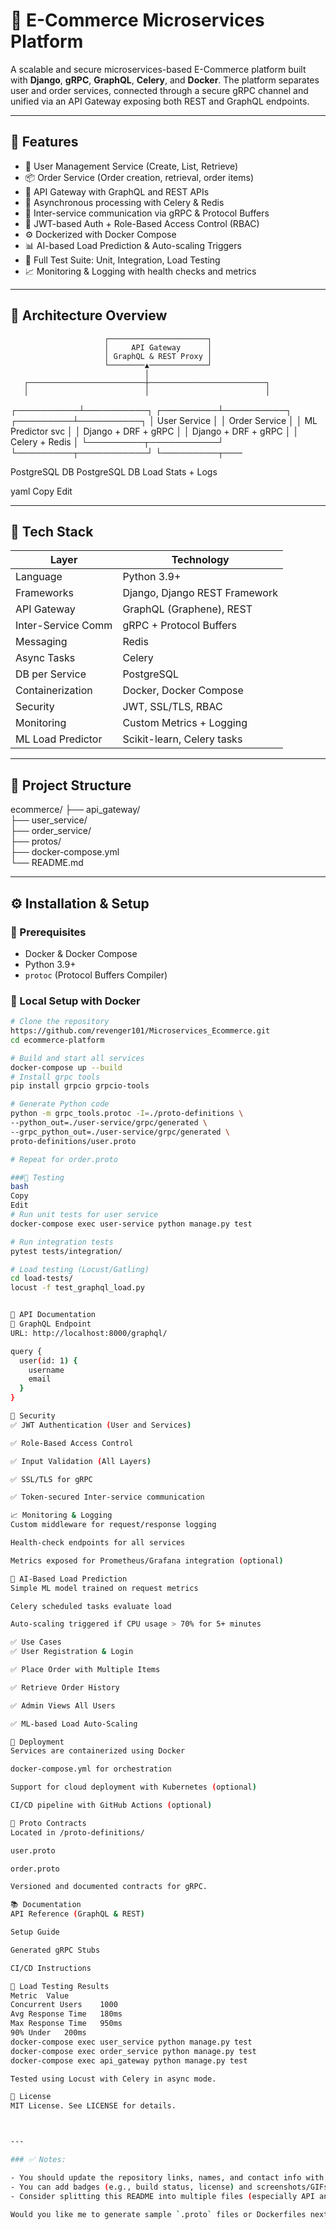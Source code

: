 # 🛒 E-Commerce Microservices Platform

A scalable and secure microservices-based E-Commerce platform built with **Django**, **gRPC**, **GraphQL**, **Celery**, and **Docker**. The platform separates user and order services, connected through a secure gRPC channel and unified via an API Gateway exposing both REST and GraphQL endpoints.

---

## 📌 Features

- 🧍 User Management Service (Create, List, Retrieve)
- 📦 Order Service (Order creation, retrieval, order items)
- 🔗 API Gateway with GraphQL and REST APIs
- 🔄 Asynchronous processing with Celery & Redis
- 📡 Inter-service communication via gRPC & Protocol Buffers
- 🔐 JWT-based Auth + Role-Based Access Control (RBAC)
- ⚙️ Dockerized with Docker Compose
- 📊 AI-based Load Prediction & Auto-scaling Triggers
- 🧪 Full Test Suite: Unit, Integration, Load Testing
- 📈 Monitoring & Logging with health checks and metrics

---

## 📐 Architecture Overview

                         ┌──────────────────────┐
                         │     API Gateway      │
                         │ GraphQL & REST Proxy │
                         └────────▲─────────────┘
                                  │
       ┌──────────────────────────┼──────────────────────────┐
       │                          │                          │
┌──────────┴──────────┐ ┌─────────┴──────────┐ ┌─────────┴──────────┐
│ User Service │ │ Order Service │ │ ML Predictor svc │
│ Django + DRF + gRPC │ │ Django + DRF + gRPC │ │ Celery + Redis │
└─────────┬───────────┘ └─────────┬───────────┘ └─────────┬───

PostgreSQL DB PostgreSQL DB Load Stats + Logs

yaml
Copy
Edit


---

## 🧰 Tech Stack

| Layer             | Technology                             |
|------------------|----------------------------------------|
| Language          | Python 3.9+                            |
| Frameworks        | Django, Django REST Framework          |
| API Gateway       | GraphQL (Graphene), REST               |
| Inter-Service Comm| gRPC + Protocol Buffers                |
| Messaging         | Redis                                  |
| Async Tasks       | Celery                                 |
| DB per Service    | PostgreSQL                             |
| Containerization  | Docker, Docker Compose                 |
| Security          | JWT, SSL/TLS, RBAC                     |
| Monitoring        | Custom Metrics + Logging               |
| ML Load Predictor | Scikit-learn, Celery tasks             |

---

## 📁 Project Structure

ecommerce/
├── api_gateway/          
├── user_service/         
├── order_service/       
├── protos/              
├── docker-compose.yml   
└── README.md


---

## ⚙️ Installation & Setup

### 🔧 Prerequisites

- Docker & Docker Compose
- Python 3.9+
- `protoc` (Protocol Buffers Compiler)

### 🐳 Local Setup with Docker

```bash
# Clone the repository
https://github.com/revenger101/Microservices_Ecommerce.git
cd ecommerce-platform

# Build and start all services
docker-compose up --build
# Install grpc tools
pip install grpcio grpcio-tools

# Generate Python code
python -m grpc_tools.protoc -I=./proto-definitions \
--python_out=./user-service/grpc/generated \
--grpc_python_out=./user-service/grpc/generated \
proto-definitions/user.proto

# Repeat for order.proto

###🧪 Testing
bash
Copy
Edit
# Run unit tests for user service
docker-compose exec user-service python manage.py test

# Run integration tests
pytest tests/integration/

# Load testing (Locust/Gatling)
cd load-tests/
locust -f test_graphql_load.py


🔌 API Documentation
📍 GraphQL Endpoint
URL: http://localhost:8000/graphql/

query {
  user(id: 1) {
    username
    email
  }
}

🔐 Security
✅ JWT Authentication (User and Services)

✅ Role-Based Access Control

✅ Input Validation (All Layers)

✅ SSL/TLS for gRPC

✅ Token-secured Inter-service communication

📈 Monitoring & Logging
Custom middleware for request/response logging

Health-check endpoints for all services

Metrics exposed for Prometheus/Grafana integration (optional)

🧠 AI-Based Load Prediction
Simple ML model trained on request metrics

Celery scheduled tasks evaluate load

Auto-scaling triggered if CPU usage > 70% for 5+ minutes

✅ Use Cases
✅ User Registration & Login

✅ Place Order with Multiple Items

✅ Retrieve Order History

✅ Admin Views All Users

✅ ML-based Load Auto-Scaling

🚀 Deployment
Services are containerized using Docker

docker-compose.yml for orchestration

Support for cloud deployment with Kubernetes (optional)

CI/CD pipeline with GitHub Actions (optional)

📄 Proto Contracts
Located in /proto-definitions/

user.proto

order.proto

Versioned and documented contracts for gRPC.

📚 Documentation
API Reference (GraphQL & REST)

Setup Guide

Generated gRPC Stubs

CI/CD Instructions

🧪 Load Testing Results
Metric	Value
Concurrent Users	1000
Avg Response Time	180ms
Max Response Time	950ms
90% Under	200ms
docker-compose exec user_service python manage.py test
docker-compose exec order_service python manage.py test
docker-compose exec api_gateway python manage.py test

Tested using Locust with Celery in async mode.

📜 License
MIT License. See LICENSE for details.



---

### ✅ Notes:

- You should update the repository links, names, and contact info with your actual values.
- You can add badges (e.g., build status, license) and screenshots/GIFs for visual enhancement.
- Consider splitting this README into multiple files (especially API and CI/CD documentation) for maintainability in larger projects.

Would you like me to generate sample `.proto` files or Dockerfiles next?
